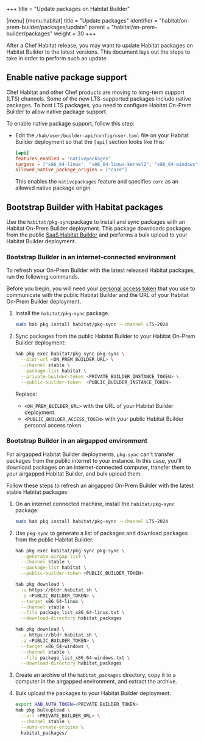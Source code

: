 +++
title = "Update packages on Habitat Builder"

[menu]
  [menu.habitat]
    title = "Update packages"
    identifier = "habitat/on-prem-builder/packages/update"
    parent = "habitat/on-prem-builder/packages"
    weight = 30
+++

After a Chef Habitat release, you may want to update Habitat packages on Habitat Builder to the latest versions.
This document lays out the steps to take in order to perform such an update.

## Enable native package support

Chef Habitat and other Chef products are moving to long-term support (LTS) channels.
Some of the new LTS-supported packages include native packages.
To host LTS packages, you need to configure Habitat On-Prem Builder to allow native package support.

To enable native package support, follow this step:

- Edit the `/hab/user/builder-api/config/user.toml` file on your Habitat Builder deployment so that the `[api]` section looks like this:

  ```toml
  [api]
  features_enabled = "nativepackages"
  targets = ["x86_64-linux", "x86_64-linux-kernel2", "x86_64-windows"]
  allowed_native_package_origins = ["core"]
  ```

  This enables the `nativepackages` feature and specifies `core` as an allowed native package origin.

## Bootstrap Builder with Habitat packages

Use the `habitat/pkg-sync`package to install and sync packages with an Habitat On-Prem Builder deployment.
This package downloads packages from the public [SaaS Habitat Builder](https://bldr.habitat.sh) and performs a bulk upload to your Habitat Builder deployment.

### Bootstrap Builder in an internet-connected environment

To refresh your On-Prem Builder with the latest released Habitat packages, run the following commands.

Before you begin, you will need your [personal access token](https://bldr.habitat.sh/#/profile) that you use to communicate with the public Habitat Builder and the URL of your Habitat On-Prem Builder deployment.

1. Install the `habitat/pkg-sync` package.

    ```bash
    sudo hab pkg install habitat/pkg-sync --channel LTS-2024
    ```

1. Sync packages from the public Habitat Builder to your Habitat On-Prem Builder deployment:

    ```bash
    hab pkg exec habitat/pkg-sync pkg-sync \
      --bldr-url <ON_PREM_BUILDER_URL> \
      --channel stable \
      --package-list habitat \
      --private-builder-token <PRIVATE_BUILDER_INSTANCE_TOKEN> \
      --public-builder-token  <PUBLIC_BUILDER_INSTANCE_TOKEN>
    ```

    Replace:

    - `<ON_PREM_BUILDER_URL>` with the URL of your Habitat Builder deployment.
    - `<PUBLIC_BUILDER_ACCESS_TOKEN>` with your public Habitat Builder personal access token.

### Bootstrap Builder in an airgapped environment

For airgapped Habitat Builder deployments, `pkg-sync` can't transfer packages from the public internet to your instance. In this case, you'll download packages on an internet-connected computer, transfer them to your airgapped Habitat Builder, and bulk upload them.

Follow these steps to refresh an airgapped On-Prem Builder with the latest stable Habitat packages:

1. On an internet connected machine, install the `habitat/pkg-sync` package:

    ```sh
    sudo hab pkg install habitat/pkg-sync --channel LTS-2024
    ```

1. Use `pkg-sync` to generate a list of packages and download packages from the public Habitat Builder:

    ```bash
    hab pkg exec habitat/pkg-sync pkg-sync \
      --generate-airgap-list \
      --channel stable \
      --package-list habitat \
      --public-builder-token <PUBLIC_BUILDER_TOKEN>

    hab pkg download \
      -u https://bldr.habitat.sh \
      -z <PUBLIC_BUILDER_TOKEN> \
      --target x86_64-linux \
      --channel stable \
      --file package_list_x86_64-linux.txt \
      --download-directory habitat_packages

    hab pkg download \
      -u https://bldr.habitat.sh \
      -z <PUBLIC_BUILDER_TOKEN> \
      --target x86_64-windows \
      --channel stable \
      --file package_list_x86_64-windows.txt \
      --download-directory habitat_packages
    ```

1. Create an archive of the `habitat_packages` directory, copy it to a computer in the airgapped environment, and extract the archive.

1. Bulk upload the packages to your Habitat Builder deployment:

    ```bash
    export HAB_AUTH_TOKEN=<PRIVATE_BUILDER_TOKEN>
    hab pkg bulkupload \
      --url <PRIVATE_BUILDER_URL> \
      --channel stable \
      --auto-create-origins \
      habitat_packages/
    ```
